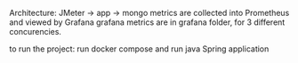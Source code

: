 Architecture:
JMeter -> app -> mongo
metrics are collected into Prometheus and viewed by Grafana
grafana metrics are in grafana folder, for 3 different concurencies.

to run the project:
run docker compose and run java Spring application
